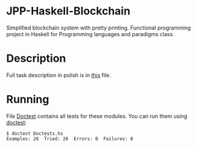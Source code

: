 # JPP-Haskell-Blockchain

Simplified blockchain system with pretty printing. Functional programming project in Haskell for Programming languages and paradigms class.

# Description

Full task description in polish is in [this](description.pdf) file.

# Running

File [Doctest](Doctest.hs) contains all tests for these modules. You can run them using [doctest](https://hackage.haskell.org/package/doctest):

```
$ doctest Doctests.hs
Examples: 26  Tried: 26  Errors: 0  Failures: 0
```
